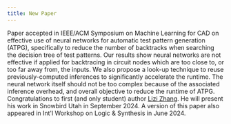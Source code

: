 ```yaml
---
title: New Paper
---
```

Paper accepted in IEEE/ACM Symposium on Machine Learning for CAD on effective use of neural networks for automatic test pattern generation (ATPG), specifically to reduce the number of backtracks when searching the decision tree of test patterns. Our results show neural networks are not effective if applied for backtracing in circuit nodes which are too close to, or too far away from, the inputs. We also propose a look-up technique to reuse previously-computed inferences to significantly accelerate the runtime. The neural network itself should not be too complex because of the associated inference overhead, and overall objective to reduce the runtime of ATPG. Congratulations to first (and only student) author [Lizi Zhang](https://wiscad.github.io/wiscad/members/lizi-zhang.html). He will present his work in Snowbird Utah in September 2024. A version of this paper also appeared in Int'l Workshop on Logic & Synthesis in June 2024.

